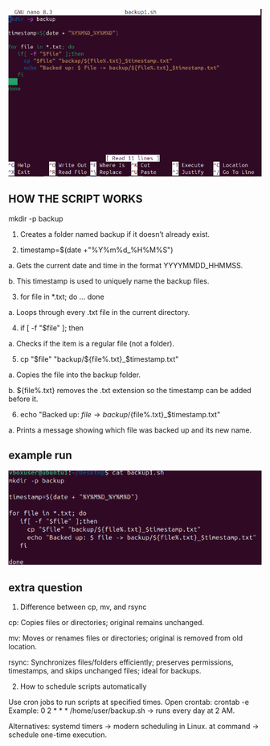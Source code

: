

![alt text](image.png)



## HOW THE SCRIPT WORKS
mkdir -p backup

1. Creates a folder named backup if it doesn’t already exist.

2. timestamp=$(date +"%Y%m%d_%H%M%S")

a. Gets the current date and time in the format YYYYMMDD_HHMMSS.

b. This timestamp is used to uniquely name the backup files.

3. for file in *.txt; do … done

a. Loops through every .txt file in the current directory.

4. if [ -f "$file" ]; then

a. Checks if the item is a regular file (not a folder).

5. cp "$file" "backup/${file%.txt}_$timestamp.txt"

a. Copies the file into the backup folder.

b. ${file%.txt} removes the .txt extension so the timestamp can be added before it.

6. echo "Backed up: $file → backup/${file%.txt}_$timestamp.txt"

a. Prints a message showing which file was backed up and its new name.

## example run


![alt text](<Screenshot 2025-09-09 164321.png>)




## extra question 

1. Difference between cp, mv, and rsync

cp: Copies files or directories; original remains unchanged.

mv: Moves or renames files or directories; original is removed from old location.

rsync: Synchronizes files/folders efficiently; preserves permissions, timestamps, and skips unchanged files; ideal for backups.

2. How to schedule scripts automatically

Use cron jobs to run scripts at specified times.
Open crontab: crontab -e
Example: 0 2 * * * /home/user/backup.sh → runs every day at 2 AM.

Alternatives:
systemd timers → modern scheduling in Linux.
at command → schedule one-time execution.